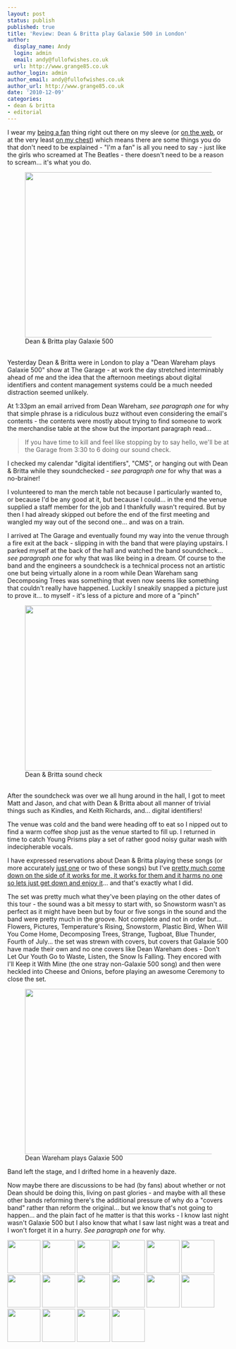 ```yaml
---
layout: post
status: publish
published: true
title: 'Review: Dean & Britta play Galaxie 500 in London'
author:
  display_name: Andy
  login: admin
  email: andy@fullofwishes.co.uk
  url: http://www.grange85.co.uk
author_login: admin
author_email: andy@fullofwishes.co.uk
author_url: http://www.grange85.co.uk
date: '2010-12-09'
categories:
- dean & britta
- editorial
---
```

<p>I wear my <a href="http://www.grange85.co.uk/swirling/2004/06/29/108850795296338716/">being a fan</a> thing right out there on my sleeve (or <a href="">on the web</a>, or at the very least <a href="http://www.flickr.com/photos/grange85/sets/72157619400404262/with/3592561407/">on my chest</a>) which means there are some things you do that don't need to be explained - "I'm a fan" is all you need to say - just like the girls who screamed at The Beatles - there doesn't need to be a reason to scream... it's what you do.<br />
<figure class="caption aligncenter"><a href="http://www.flickr.com/photos/grange85/5244864917/"><img alt="" src="https://farm6.static.flickr.com/5003/5244864917_2bf520ccd3.jpg" title="Dean & Britta play Galaxie 500" width="500" height="375" /></a><figcaption class="caption-text">Dean & Britta play Galaxie 500</figcaption></figure><br />
Yesterday Dean & Britta were in London to play a "Dean Wareham plays Galaxie 500" show at The Garage - at work the day stretched interminably ahead of me and the idea that the afternoon meetings about digital identifiers and content management systems could be a much needed distraction seemed unlikely.</p>
<p>At 1:33pm an email arrived from Dean Wareham, <em>see paragraph one</em> for why that simple phrase is a ridiculous buzz without even considering the email's contents - the contents were mostly about trying to find someone to work the merchandise table at the show but the important paragraph read...</p>
<blockquote><p>If you have time to kill and feel like stopping by to say hello, we'll be at the Garage from 3:30 to 6 doing our sound check.</p></blockquote>
<p>I checked my calendar "digital identifiers", "CMS", or hanging out with Dean & Britta while they soundchecked - <em>see paragraph one</em> for why that was a no-brainer!</p>
<p>I volunteered to man the merch table not because I particularly wanted to, or because I'd be any good at it, but because I could... in the end the venue supplied a staff member for the job and I thankfully wasn't required. But by then I had already skipped out before the end of the first meeting and wangled my way out of the second one... and was on a train.</p>
<p>I arrived at The Garage and eventually found my way into the venue through a fire exit at the back - slipping in with the band that were playing upstairs. I parked myself at the back of the hall and watched the band soundcheck... <em>see paragraph one</em> for why that was like being in a dream. Of course to the band and the engineers a soundcheck is a technical process not an artistic one but being virtually alone in a room while Dean Wareham sang Decomposing Trees was something that even now seems like something that couldn't really have happened. Luckily I sneakily snapped a picture just to prove it... to myself - it's less of a picture and more of a "pinch"</p>
<p><figure class="caption aligncenter"><a href="http://www.flickr.com/photos/grange85/5245465172/in/photostream/"><img alt="" src="https://farm6.static.flickr.com/5129/5245465172_a5d389713f.jpg" title="Dean & Britta sound check" width="500" height="375" /></a><figcaption class="caption-text">Dean & Britta sound check</figcaption></figure><br />
After the soundcheck was over we all hung around in the hall, I got to meet Matt and Jason, and chat with Dean & Britta about all manner of trivial things such as Kindles, and Keith Richards, and... digital identifiers!</p>
<p>The venue was cold and the band were heading off to eat so I nipped out to find a warm coffee shop just as the venue started to fill up. I returned in time to catch Young Prisms play a set of rather good noisy guitar wash with indecipherable vocals.</p>
<p>I have expressed reservations about Dean & Britta playing these songs (or more accurately <a href="http://www.grange85.co.uk/swirling/2009/06/20/dean-britta-cover-snowstorm-a-sacrilegious-opinion/">just one</a> or two of these songs) but I've <a href="http://www.grange85.co.uk/swirling/2010/06/16/should-dean-play-galaxie-500/">pretty much come down on the side of it works for me, it works for them and it harms no one so lets just get down and enjoy it</a>... and that's exactly what I did.</p>
<p>The set was pretty much what they've been playing on the other dates of this tour - the sound was a bit messy to start with, so Snowstorm wasn't as perfect as it might have been but by four or five songs in the sound and the band were pretty much in the groove. Not complete and not in order but... Flowers, Pictures, Temperature's Rising, Snowstorm, Plastic Bird, When Will You Come Home, Decomposing Trees, Strange, Tugboat, Blue Thunder, Fourth of July... the set was strewn with covers, but covers that Galaxie 500 have made their own and no one covers like Dean Wareham does - Don't Let Our Youth Go to Waste, Listen, the Snow Is Falling. They encored with I'll Keep it With Mine (the one stray non-Galaxie 500 song) and then were heckled into Cheese and Onions, before playing an awesome Ceremony to close the set.</p>
<p><figure class="caption aligncenter"><a href="http://www.flickr.com/photos/grange85/5244864049/in/photostream/"><img alt="" src="https://farm6.static.flickr.com/5203/5244864049_7c31b26c33.jpg" title="Dean Wareham plays Galaxie 500" width="500" height="375" /></a><figcaption class="caption-text">Dean Wareham plays Galaxie 500</figcaption></figure></p>
<p>Band left the stage, and I drifted home in a heavenly daze.</p>
<p>Now maybe there are discussions to be had (by fans) about whether or not Dean should be doing this, living on past glories - and maybe with all these other bands reforming there's the additional pressure of why do a "covers band" rather than reform the original... but we know that's not going to happen... and the plain fact of he matter is that this works - I know last night wasn't Galaxie 500 but I also know that what I saw last night was a treat and I won't forget it in a hurry. <em>See paragraph one</em> for why.</p>
<div class="flower_imagebox">
<a href="http://farm6.static.flickr.com/5003/5244864917_2bf520ccd3_z.jpg"><img alt="" src="https://farm6.static.flickr.com/5003/5244864917_2bf520ccd3_s.jpg" title="Dean & Britta #1 thumbnail" class="alignnone" width="75" height="75" /></a> <a href="http://farm6.static.flickr.com/5084/5245466704_52fd957e19_z.jpg"><img alt="" src="https://farm6.static.flickr.com/5084/5245466704_52fd957e19_s.jpg" title="Dean & Britta #2 thumbnail" class="alignnone" width="75" height="75" /></a> <a href="http://farm6.static.flickr.com/5045/5245466574_8ac4eccc08_z.jpg"><img alt="" src="https://farm6.static.flickr.com/5045/5245466574_8ac4eccc08_s.jpg" title="Dean & Britta #3 thumbnail" class="alignnone" width="75" height="75" /></a> <a href="http://farm6.static.flickr.com/5167/5244864537_21b9953ca2_z.jpg"><img alt="" src="https://farm6.static.flickr.com/5167/5244864537_21b9953ca2_s.jpg" title="Dean & Britta #4 thumbnail" class="alignnone" width="75" height="75" /></a> <a href="http://farm6.static.flickr.com/5163/5245466350_38235533ca_z.jpg"><img alt="" src="https://farm6.static.flickr.com/5163/5245466350_38235533ca_s.jpg" title="Dean & Britta #5 thumbnail" class="alignnone" width="75" height="75" /></a> <a href="http://farm6.static.flickr.com/5045/5244864285_0baf631569_z.jpg"><img alt="" src="https://farm6.static.flickr.com/5045/5244864285_0baf631569_s.jpg" title="Dean & Britta #6 thumbnail" class="alignnone" width="75" height="75" /></a> <a href="http://farm6.static.flickr.com/5003/5245466158_bc326c9049_z.jpg"><img alt="" src="https://farm6.static.flickr.com/5003/5245466158_bc326c9049_s.jpg" title="Dean & Britta #7 thumbnail" class="alignnone" width="75" height="75" /></a> <a href="http://farm6.static.flickr.com/5203/5244864049_7c31b26c33_z.jpg"><img alt="" src="https://farm6.static.flickr.com/5203/5244864049_7c31b26c33_s.jpg" title="Dean & Britta #8 thumbnail" class="alignnone" width="75" height="75" /></a> <a href="http://farm6.static.flickr.com/5084/5244863917_6991baf43f_z.jpg"><img alt="" src="https://farm6.static.flickr.com/5084/5244863917_6991baf43f_s.jpg" title="Dean & Britta #9 thumbnail" class="alignnone" width="75" height="75" /></a> <a href="http://farm6.static.flickr.com/5163/5244863777_aa3651882c_z.jpg"><img alt="" src="https://farm6.static.flickr.com/5163/5244863777_aa3651882c_s.jpg" title="Dean & Britta #10 thumbnail" class="alignnone" width="75" height="75" /></a> <a href="http://farm6.static.flickr.com/5049/5245465686_6515f56aa8_z.jpg"><img alt="" src="https://farm6.static.flickr.com/5049/5245465686_6515f56aa8_s.jpg" title="Dean & Britta #11 thumbnail" class="alignnone" width="75" height="75" /></a> <a href="http://farm6.static.flickr.com/5082/5245465540_fd03824188_z.jpg"><img alt="" src="https://farm6.static.flickr.com/5082/5245465540_fd03824188_s.jpg" title="Dean & Britta #12 thumbnail" class="alignnone" width="75" height="75" /></a> <a href="http://farm6.static.flickr.com/5047/5245465386_85358ebe5f_z.jpg"><img alt="" src="https://farm6.static.flickr.com/5047/5245465386_85358ebe5f_s.jpg" title="Dean & Britta #13 thumbnail" class="alignnone" width="75" height="75" /></a> <a href="http://farm6.static.flickr.com/5090/5244863295_b8a672649d_z.jpg"><img alt="" src="https://farm6.static.flickr.com/5090/5244863295_b8a672649d_s.jpg" title="Dean & Britta #14 thumbnail" class="alignnone" width="75" height="75" /></a> <a href="http://farm6.static.flickr.com/5129/5245465172_a5d389713f_z.jpg"><img alt="" src="https://farm6.static.flickr.com/5129/5245465172_a5d389713f_s.jpg" title="Dean & Britta #15 thumbnail" class="alignnone" width="75" height="75" /></a> <a href="http://farm6.static.flickr.com/5009/5244470724_499e36d35b_z.jpg"><img alt="" src="https://farm6.static.flickr.com/5009/5244470724_499e36d35b_s.jpg" title="Dean & Britta #16 thumbnail" class="alignnone" width="75" height="75" /></a></div>
